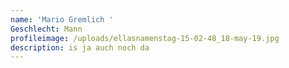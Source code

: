 ```yaml
---
name: 'Mario Gremlich '
Geschlecht: Mann
profileimage: /uploads/ellasnamenstag-15-02-48_18-may-19.jpg
description: is ja auch noch da
---
```


